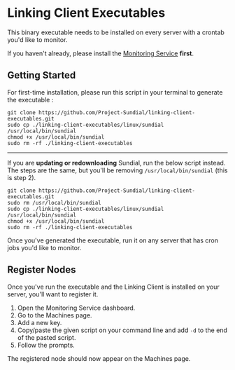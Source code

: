 # Linking Client Executables
This binary executable needs to be installed on every server with a crontab you'd like to monitor. 


If you haven't already, please install the [Monitoring Service](https://github.com/Project-Sundial/server) **first**.


## Getting Started
For first-time installation, please run this script in your terminal to generate the executable :

```
git clone https://github.com/Project-Sundial/linking-client-executables.git
sudo cp ./linking-client-executables/linux/sundial /usr/local/bin/sundial
chmod +x /usr/local/bin/sundial
sudo rm -rf ./linking-client-executables
```

****

If you are **updating or redownloading** Sundial, run the below script instead.
The steps are the same, but you'll be removing `/usr/local/bin/sundial` (this is step 2).

```
git clone https://github.com/Project-Sundial/linking-client-executables.git
sudo rm /usr/local/bin/sundial
sudo cp ./linking-client-executables/linux/sundial /usr/local/bin/sundial
chmod +x /usr/local/bin/sundial
sudo rm -rf ./linking-client-executables
```

Once you've generated the executable, run it on any server that has cron jobs you'd like to monitor.




## Register Nodes
Once you've run the executable and the Linking Client is installed on your server, you'll want to register it.

1. Open the Monitoring Service dashboard.
2. Go to the Machines page.
3. Add a new key.
4. Copy/paste the given script on your command line and add `-d` to the end of the pasted script.
5. Follow the prompts.

The registered node should now appear on the Machines page.

